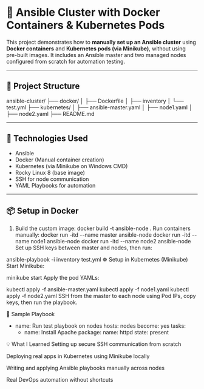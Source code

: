 # 🔧 Ansible Cluster with Docker Containers & Kubernetes Pods

This project demonstrates how to **manually set up an Ansible cluster** using **Docker containers** and **Kubernetes pods (via Minikube)**, without using pre-built images. It includes an Ansible master and two managed nodes configured from scratch for automation testing.

---

## 📁 Project Structure

ansible-cluster/
├── docker/
│ ├── Dockerfile
│ ├── inventory
│ └── test.yml
├── kubernetes/
│ ├── ansible-master.yaml
│ ├── node1.yaml
│ ├── node2.yaml
├── README.md

---

## 🚀 Technologies Used

- Ansible
- Docker (Manual container creation)
- Kubernetes (via Minikube on Windows CMD)
- Rocky Linux 8 (base image)
- SSH for node communication
- YAML Playbooks for automation

---

## 📦 Setup in Docker

1. Build the custom image:
   docker build -t ansible-node .
Run containers manually:
docker run -itd --name master ansible-node
docker run -itd --name node1 ansible-node
docker run -itd --name node2 ansible-node
Set up SSH keys between master and nodes, then run:

ansible-playbook -i inventory test.yml
☸️ Setup in Kubernetes (Minikube)
Start Minikube:

minikube start
Apply the pod YAMLs:

kubectl apply -f ansible-master.yaml
kubectl apply -f node1.yaml
kubectl apply -f node2.yaml
SSH from the master to each node using Pod IPs, copy keys, then run the playbook.

📝 Sample Playbook
- name: Run test playbook on nodes
  hosts: nodes
  become: yes
  tasks:
    - name: Install Apache
      package:
        name: httpd
        state: present

💡 What I Learned
Setting up secure SSH communication from scratch

Deploying real apps in Kubernetes using Minikube locally

Writing and applying Ansible playbooks manually across nodes

Real DevOps automation without shortcuts

